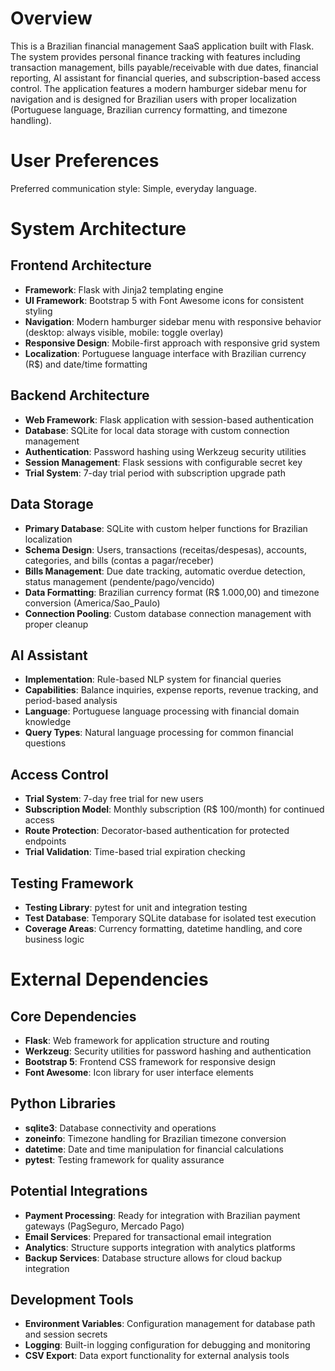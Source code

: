 # Overview

This is a Brazilian financial management SaaS application built with Flask. The system provides personal finance tracking with features including transaction management, bills payable/receivable with due dates, financial reporting, AI assistant for financial queries, and subscription-based access control. The application features a modern hamburger sidebar menu for navigation and is designed for Brazilian users with proper localization (Portuguese language, Brazilian currency formatting, and timezone handling).

# User Preferences

Preferred communication style: Simple, everyday language.

# System Architecture

## Frontend Architecture
- **Framework**: Flask with Jinja2 templating engine
- **UI Framework**: Bootstrap 5 with Font Awesome icons for consistent styling
- **Navigation**: Modern hamburger sidebar menu with responsive behavior (desktop: always visible, mobile: toggle overlay)
- **Responsive Design**: Mobile-first approach with responsive grid system
- **Localization**: Portuguese language interface with Brazilian currency (R$) and date/time formatting

## Backend Architecture
- **Web Framework**: Flask application with session-based authentication
- **Database**: SQLite for local data storage with custom connection management
- **Authentication**: Password hashing using Werkzeug security utilities
- **Session Management**: Flask sessions with configurable secret key
- **Trial System**: 7-day trial period with subscription upgrade path

## Data Storage
- **Primary Database**: SQLite with custom helper functions for Brazilian localization
- **Schema Design**: Users, transactions (receitas/despesas), accounts, categories, and bills (contas a pagar/receber)
- **Bills Management**: Due date tracking, automatic overdue detection, status management (pendente/pago/vencido)
- **Data Formatting**: Brazilian currency format (R$ 1.000,00) and timezone conversion (America/Sao_Paulo)
- **Connection Pooling**: Custom database connection management with proper cleanup

## AI Assistant
- **Implementation**: Rule-based NLP system for financial queries
- **Capabilities**: Balance inquiries, expense reports, revenue tracking, and period-based analysis
- **Language**: Portuguese language processing with financial domain knowledge
- **Query Types**: Natural language processing for common financial questions

## Access Control
- **Trial System**: 7-day free trial for new users
- **Subscription Model**: Monthly subscription (R$ 100/month) for continued access
- **Route Protection**: Decorator-based authentication for protected endpoints
- **Trial Validation**: Time-based trial expiration checking

## Testing Framework
- **Testing Library**: pytest for unit and integration testing
- **Test Database**: Temporary SQLite database for isolated test execution
- **Coverage Areas**: Currency formatting, datetime handling, and core business logic

# External Dependencies

## Core Dependencies
- **Flask**: Web framework for application structure and routing
- **Werkzeug**: Security utilities for password hashing and authentication
- **Bootstrap 5**: Frontend CSS framework for responsive design
- **Font Awesome**: Icon library for user interface elements

## Python Libraries
- **sqlite3**: Database connectivity and operations
- **zoneinfo**: Timezone handling for Brazilian timezone conversion
- **datetime**: Date and time manipulation for financial calculations
- **pytest**: Testing framework for quality assurance

## Potential Integrations
- **Payment Processing**: Ready for integration with Brazilian payment gateways (PagSeguro, Mercado Pago)
- **Email Services**: Prepared for transactional email integration
- **Analytics**: Structure supports integration with analytics platforms
- **Backup Services**: Database structure allows for cloud backup integration

## Development Tools
- **Environment Variables**: Configuration management for database path and session secrets
- **Logging**: Built-in logging configuration for debugging and monitoring
- **CSV Export**: Data export functionality for external analysis tools
